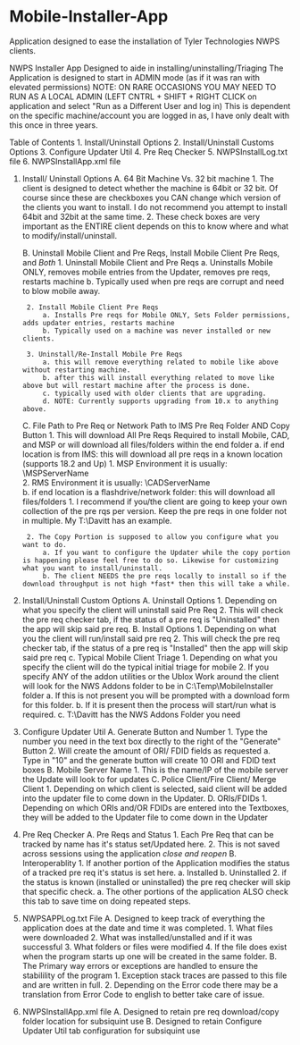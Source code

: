 # Mobile-Installer-App
Application designed to ease the installation of Tyler Technologies NWPS clients.

NWPS Installer App
	Designed to aide in installing/uninstalling/Triaging 
	The Application is designed to start in ADMIN mode (as if it was ran with elevated permissions)
		NOTE: ON RARE OCCASIONS YOU MAY NEED TO RUN AS A LOCAL ADMIN (LEFT CNTRL + SHIFT + RIGHT CLICK on application and select "Run as a Different User and log in)
		      This is dependent on the specific machine/account you are logged in as, I have only dealt with this once in three years.

Table of Contents
	1. Install/Uninstall Options
	2. Install/Uninstall Customs Options
	3. Configure Updater Util
	4. Pre Req Checker
	5. NWPSInstallLog.txt file
	6. NWPSInstallApp.xml file


1. Install/ Uninstall Options
	A. 64 Bit Machine Vs. 32 bit machine
		1. The client is designed to detect whether the machine is 64bit or 32 bit. Of course since these are checkboxes you CAN change which version of the clients you want to install. I do not recommend you attempt to install 64bit and 32bit at the same time.
		2. These check boxes are very important as the ENTIRE client depends on this to know where and what to modify/install/uninstall.

	B. Uninstall Mobile Client and Pre Reqs, Install Mobile Client Pre Reqs, and *Both*
		1. Uninstall Mobile Client and Pre Reqs
			a. Uninstalls Mobile ONLY, removes mobile entries from the Updater, removes pre reqs, restarts machine
			b. Typically used when pre reqs are corrupt and need to blow mobile away.
		
		2. Install Mobile Client Pre Reqs
			a. Installs Pre reqs for Mobile ONLY, Sets Folder permissions, adds updater entries, restarts machine
			b. Typically used on a machine was never installed or new clients.
		
		3. Uninstall/Re-Install Mobile Pre Reqs
			a. this will remove everything related to mobile like above without restarting machine.
			b. after this will install everything related to move like above but will restart machine after the process is done.
			c. typically used with older clients that are upgrading.
			d. NOTE: Currently supports upgrading from 10.x to anything above.

	C. File Path to Pre Req or Network Path to IMS Pre Req Folder AND Copy Button
		1. This will download All Pre Reqs Required to install Mobile, CAD, and MSP or will download all files/folders within the end folder
			a. if end location is from IMS: this will download all pre reqs in a known location (supports 18.2 and Up)
				1. MSP Environment it is usually: \\MSPServerName\
				2. RMS Environment it is usually: \\CADServerName\
			b. if end location is a flashdrive/network folder: this will download all files/folders
				1. I recommend if you/the client are going to keep your own collection of the pre rqs per version. Keep the pre reqs in one folder not in multiple. My T:\Davitt has an example.
		
		2. The Copy Portion is supposed to allow you configure what you want to do.
			a. If you want to configure the Updater while the copy portion is happening please feel free to do so. Likewise for customizing what you want to install/uninstall.
			b. The client NEEDS the pre reqs locally to install so if the download throughput is not high *fast* then this will take a while.

2. Install/Uninstall Custom Options
	A. Uninstall Options
		1. Depending on what you specify the client will uninstall said Pre Req
		2. This will check the pre req checker tab, if the status of a pre req is "Uninstalled" then the app will skip said pre req.
	B. Install Options
		1. Depending on what you the client will run/install said pre req
		2. This will check the pre req checker tab, if the status of a pre req is "Installed" then the app will skip said pre req
	c. Typical Mobile Client Triage
		1. Depending on what you specify the client will do the typical initial triage for mobile
		2. If you specify ANY of the addon utilities or the Ublox Work around the client will look for the NWS Addons folder to be in C:\Temp\MobileInstaller folder
			a. If this is not present you will be prompted with a download form for this folder.
			b. If it is present then the process will start/run what is required. 
			c. T:\Davitt has the NWS Addons Folder you need

3. Configure Updater Util
	A. Generate Button and Number
		1. Type the number you need in the text box directly to the right of the "Generate" Button
		2. Will create the amount of ORI/ FDID fields as requested
			a. Type in "10" and the generate button will create 10 ORI and FDID text boxes
	B. Mobile Server Name
		1. This is the name/IP of the mobile server the Update will look to for updates
	C. Police Client/Fire Client/ Merge Client
		1. Depending on which client is selected, said client will be added into the updater file to come down in the Updater.
	D. ORIs/FDIDs
		1. Depending on which ORIs and/OR FDIDs are entered into the Textboxes, they will be added to the Updater file to come down in the Updater

4. Pre Req Checker
	A. Pre Reqs and Status
		1. Each Pre Req that can be tracked by name has it's status set/Updated here.
		2. This is not saved across sessions using the application *close and reopen*
	B. Interoperablity
		1. If another portion of the Application modifies the status of a tracked pre req it's status is set here.
			a. Installed
			b. Uninstalled
		2. if the status is known (installed or uninstalled) the pre req checker will skip that specific check.
			a. The other portions of the application ALSO check this tab to save time on doing repeated steps.

5. NWPSAPPLog.txt File
	A. Designed to keep track of everything the application does at the date and time it was completed.
		1. What files were downloaded
		2. What was installed/unstalled and if it was successful
		3. What folders or files were modified
		4. If the file does exist when the program starts up one will be created in the same folder.
	B. The Primary way errors or exceptions are handled to ensure the stabilility of the program
		1. Exception stack traces are passed to this file and are written in full.
		2. Depending on the Error code there may be a translation from Error Code to english to better take care of issue.

6. NWPSInstallApp.xml file
	A. Designed to retain pre req download/copy folder location for subsiquint use
	B. Designed to retain Configure Updater Util tab configuration for subsiquint use
